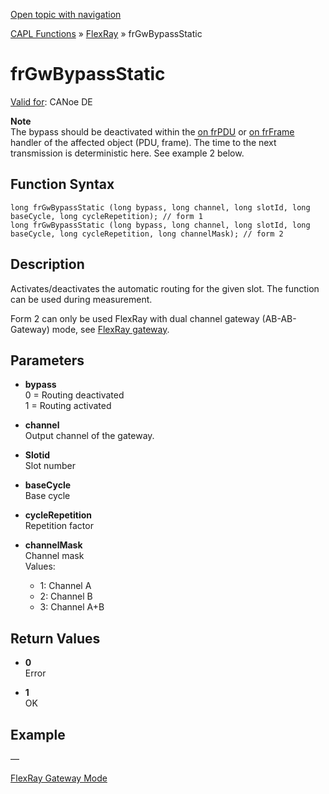 [Open topic with navigation](../../../../../CANoeDEFamily.htm#Topics/CAPLFunctions/FlexRay/Functions/CAPLfunctionFRGwBypassStatic.md)

[CAPL Functions](../../CAPLfunctions.md) » [FlexRay](../CAPLfunctionsFlexrayOverview.md) » frGwBypassStatic

# frGwBypassStatic

[Valid for](../../../Shared/FeatureAvailability.md): CANoe DE

**Note**  
The bypass should be deactivated within the [on frPDU](../EventProcedures/CAPLfunctionOnFRPDU.md) or [on frFrame](../EventProcedures/CAPLfunctionOnFRFrame.md) handler of the affected object (PDU, frame). The time to the next transmission is deterministic here. See example 2 below.

## Function Syntax

```plaintext
long frGwBypassStatic (long bypass, long channel, long slotId, long baseCycle, long cycleRepetition); // form 1
long frGwBypassStatic (long bypass, long channel, long slotId, long baseCycle, long cycleRepetition, long channelMask); // form 2
```

## Description

Activates/deactivates the automatic routing for the given slot. The function can be used during measurement.

Form 2 can only be used FlexRay with dual channel gateway (AB-AB-Gateway) mode, see [FlexRay gateway](../../../CANoeCANalyzer/FlexRay/FlexRayGatewayMode.md#TwoChannelGateway).

## Parameters

- **bypass**  
  0 = Routing deactivated  
  1 = Routing activated

- **channel**  
  Output channel of the gateway.

- **Slotid**  
  Slot number

- **baseCycle**  
  Base cycle

- **cycleRepetition**  
  Repetition factor

- **channelMask**  
  Channel mask  
  Values:
  - 1: Channel A
  - 2: Channel B
  - 3: Channel A+B

## Return Values

- **0**  
  Error

- **1**  
  OK

## Example

—

[FlexRay Gateway Mode](../../../CANoeCANalyzer/FlexRay/FlexRayGatewayMode.md)
